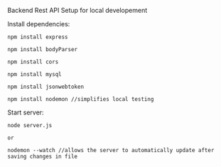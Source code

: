 Backend Rest API Setup for local developement

Install dependencies:

    npm install express

    npm install bodyParser

    npm install cors

    npm install mysql

    npm install jsonwebtoken

    npm install nodemon //simplifies local testing
  
Start server:

    node server.js
    
    or
    
    nodemon --watch //allows the server to automatically update after saving changes in file
